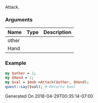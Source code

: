 Attack.
### Arguments
**Name**|**Type**|**Description**
:---|:---|:---
other||
Hand||

### Example

```perl
my $other = 1;
my $Hand = 1;
my $val = $mob->Attack($other, $Hand);
quest::say($val); # Returns bool
```


Generated On 2018-04-29T00:35:14-07:00